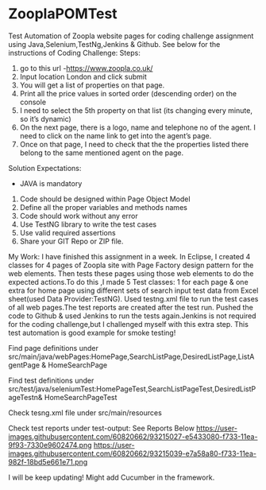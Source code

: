 # ZooplaPOMTest
Test Automation of Zoopla website pages for coding challenge assignment using Java,Selenium,TestNg,Jenkins & Github.
See below for the instructions of Coding Challenge:
Steps:
1) go to this url -https://www.zoopla.co.uk/
2) Input location London and click submit
3) You will get a list of properties on that page. 
4) Print all the price values in sorted order (descending order) on the console
5) I need to select the 5th property on that list (its changing every minute, so it’s dynamic) 
6) On the next page, there is a logo, name and telephone no of the agent. I need to click on the name link to get into the agent’s page.
7) Once on that page, I need to check that the the properties listed there belong to the same mentioned agent on the page.

Solution Expectations:
- JAVA is mandatory
1. Code should be designed within Page Object Model
2.  Define all the proper variables and methods names
3. Code should work without any error
4. Use TestNG library to write the test cases
5. Use valid required assertions
6. Share your GIT Repo or ZIP file.

My Work:
  I have finished this assignment in a week. In Eclipse, I created 4 classes for 4 pages of Zoopla site with Page Factory design pattern for the web elements.
Then tests these pages using those web elements to do the expected actions.To do this ,I made 5 Test classes: 1 for each page & one extra for home page using different 
sets of search input test data from Excel sheet(used Data Provider:TestNG). Used testng.xml file to run the test cases of all web pages.The test reports are created after the test run.
Pushed the code to Github & used Jenkins to run the tests again.Jenkins is not required for the coding challenge,but I challenged myself with this extra step.
This test automation is good example for smoke testing!


Find page definitions under src/main/java/webPages:HomePage,SearchListPage,DesiredListPage,ListAgentPage & HomeSearchPage

Find test definitions under src/test/java/seleniumTest:HomePageTest,SearchListPageTest,DesiredListPageTestn& HomeSearchPageTest

Check tesng.xml file under src/main/resources

Check test reports under test-output: See Reports Below
https://user-images.githubusercontent.com/60820662/93215027-e5433080-f733-11ea-9f93-7330e9602474.png
https://user-images.githubusercontent.com/60820662/93215039-e7a58a80-f733-11ea-982f-18bd5e661e71.png

I will be keep updating! Might add Cucumber in the framework.
